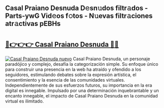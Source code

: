 ## Casal Praiano Desnuda D𝚎sn𝚞dos filtr𝚊dos - Parts-ywG Vid𝚎os f𝚘tos - N𝚞evas filtr𝚊ciones atr𝚊ctivas pEBHs

# <h2><a href="http://mb9h84.tromn.icu/?c=Casal+Praiano+Desnuda">🔗👉👉👉 Casal Praiano Desnuda 🔗🔗</a></h2>

[![Casal Praiano Desnuda nuevo](https://i.imgur.com/pEAQMta.gif)](http://mb9h84.tromn.icu/?c=Casal+Praiano+Desnuda)
Casal Praiano Desnuda, un personaje paradójico y complejo, desafía la categorización simple. Su enfoque único para construir una presencia en la web ha atraído y ofendido a los seguidores, estimulando debates sobre la expresión artística, el consentimiento y la esencia de las comunidades virtuales. Independientemente de sus esfuerzos futuros, su importancia en la era digital es innegable. Impulsado por una determinación inquebrantable y un encanto innegable, el impacto de Casal Praiano Desnuda en la comunidad virtual es ilimitado.
